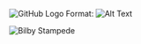 ![GitHub Logo](/images/logo.png)
Format: ![Alt Text](url)

![Bilby Stampede](http://example.com/images/logo.png)
